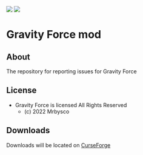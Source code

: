 [![](http://cf.way2muchnoise.eu/versions/557778.svg)](https://www.curseforge.com/minecraft/mc-mods/gravity-force)
[![](https://modrinth-utils.vercel.app/api/badge/versions?id=fKJKPmqm)](https://modrinth.com/mod/gravity-force)

# Gravity Force mod #

## About ##
The repository for reporting issues for Gravity Force

## License ##
* Gravity Force is licensed All Rights Reserved
  - (c) 2022 Mrbysco

## Downloads ##
Downloads will be located on [CurseForge](https://www.curseforge.com/minecraft/mc-mods/gravity-force)

